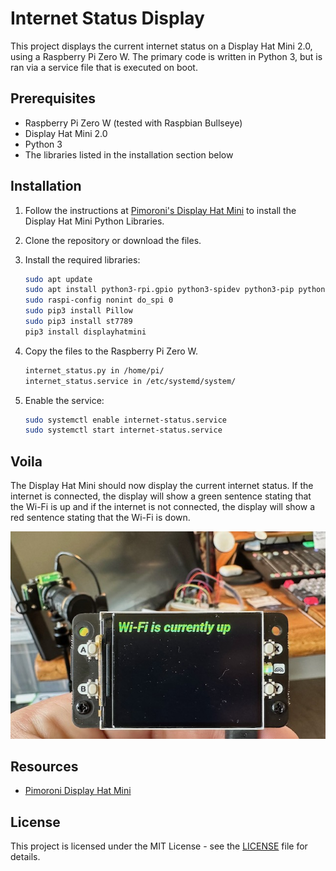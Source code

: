 # Internet Status Display

This project displays the current internet status on a Display Hat Mini 2.0, using a Raspberry Pi Zero W. The primary code is written in Python 3, but is ran via a service file that is executed on boot.

## Prerequisites

- Raspberry Pi Zero W (tested with Raspbian Bullseye)
- Display Hat Mini 2.0
- Python 3
- The libraries listed in the installation section below

## Installation

1. Follow the instructions at [Pimoroni's Display Hat Mini](https://github.com/pimoroni/displayhatmini-python) to install the Display Hat Mini Python Libraries.
2. Clone the repository or download the files.
3. Install the required libraries:

    ```bash
    sudo apt update
    sudo apt install python3-rpi.gpio python3-spidev python3-pip python3-pil python3-numpy
    sudo raspi-config nonint do_spi 0
    sudo pip3 install Pillow
    sudo pip3 install st7789
    pip3 install displayhatmini
    ```

4. Copy the files to the Raspberry Pi Zero W.

    ```bash
    internet_status.py in /home/pi/
    internet_status.service in /etc/systemd/system/
    ```

5. Enable the service:

    ```bash
   sudo systemctl enable internet-status.service
   sudo systemctl start internet-status.service
    ```

## Voila

The Display Hat Mini should now display the current internet status. If the internet is connected, the display will show a green sentence stating that the Wi-Fi is up and if the internet is not connected, the display will show a red sentence stating that the Wi-Fi is down.

<p align="center">
  <img src="https://github.com/veteranbv/raspi_zero_w_internet_service_service/blob/46ae5225b7b44de5194becf87704e6d44908cae8/WiFi-is-Up_lowres.jpeg">
</p>

## Resources
<!-- Insert a link with title -->
- [Pimoroni Display Hat Mini](https://pinout.xyz/pinout/display_hat_mini)
## License

This project is licensed under the MIT License - see the [LICENSE](LICENSE) file for details.
